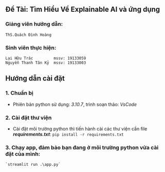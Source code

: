 ## Đề Tài: Tìm Hiểu Về Explainable AI và ứng dụng
### Giảng viên hướng dẫn:
    ThS.Quách Đình Hoàng
### Sinh viên thực hiện:
    Lại Hữu Trác		 mssv: 19133059
    Nguyễn Thanh Tân Kỷ	 mssv: 19133003
## Hướng dẫn cài đặt
### 1. Chuẩn bị
+ Phiên bản python sử dụng: _3.10.7_, trình soạn thảo: _VsCode_
### 2. Cài đặt thư viện
+ Cài đặt môi trường python thì tiến hành cài các thư viện cần file **_requirements.txt_**: 
	`pip install -r requirements.txt`

### 3. Chạy app, đảm bảo bạn đang ở môi trường python vừa cài đặt của mình:
	`streamlit run .\app.py`

